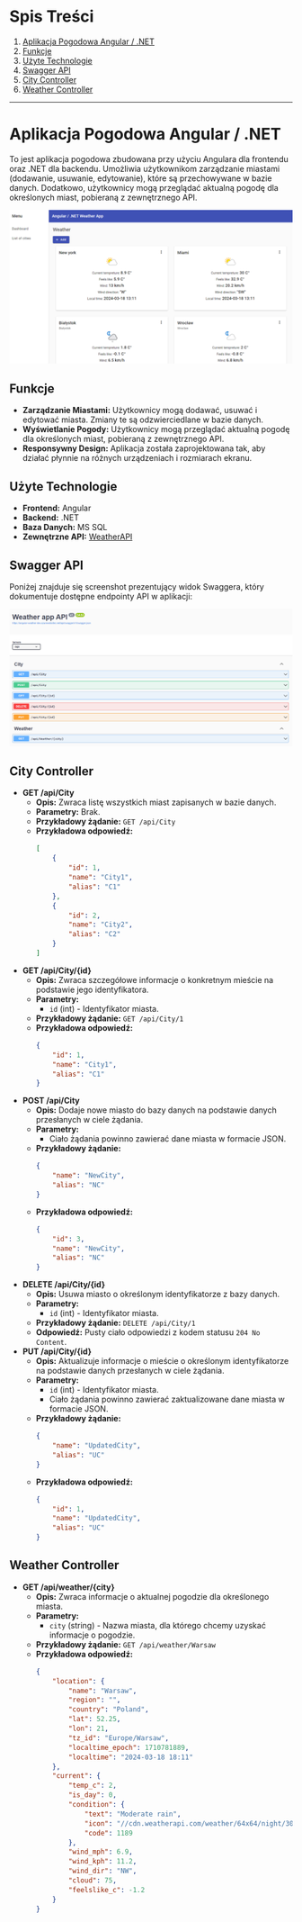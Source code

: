 # Spis Treści

1. [Aplikacja Pogodowa Angular / .NET](#aplikacja-pogodowa-angular--net)
2. [Funkcje](#funkcje)
3. [Użyte Technologie](#użyte-technologie)
4. [Swagger API](#swagger-api)
5. [City Controller](#city-controller)
6. [Weather Controller](#weather-controller)

---

# Aplikacja Pogodowa Angular / .NET

To jest aplikacja pogodowa zbudowana przy użyciu Angulara dla frontendu oraz .NET dla backendu. Umożliwia użytkownikom zarządzanie miastami (dodawanie, usuwanie, edytowanie), które są przechowywane w bazie danych. Dodatkowo, użytkownicy mogą przeglądać aktualną pogodę dla określonych miast, pobieraną z zewnętrznego API.

![Screenshot Swaggera](assets/app.png)

## Funkcje

- **Zarządzanie Miastami:** Użytkownicy mogą dodawać, usuwać i edytować miasta. Zmiany te są odzwierciedlane w bazie danych.
- **Wyświetlanie Pogody:** Użytkownicy mogą przeglądać aktualną pogodę dla określonych miast, pobieraną z zewnętrznego API.
- **Responsywny Design:** Aplikacja została zaprojektowana tak, aby działać płynnie na różnych urządzeniach i rozmiarach ekranu.

## Użyte Technologie

- **Frontend:** Angular
- **Backend:** .NET
- **Baza Danych:** MS SQL
- **Zewnętrzne API:** [WeatherAPI](https://www.weatherapi.com/)

## Swagger API

Poniżej znajduje się screenshot prezentujący widok Swaggera, który dokumentuje dostępne endpointy API w aplikacji:

![Screenshot Swaggera](assets/swagger.png)

## City Controller

- **GET /api/City**
  - **Opis:** Zwraca listę wszystkich miast zapisanych w bazie danych.
  - **Parametry:** Brak.
  - **Przykładowy żądanie:** `GET /api/City`
  - **Przykładowa odpowiedź:**
    ```json
    [
        {
            "id": 1,
            "name": "City1",
            "alias": "C1"
        },
        {
            "id": 2,
            "name": "City2",
            "alias": "C2"
        }
    ]
    ```
- **GET /api/City/{id}**
  - **Opis:** Zwraca szczegółowe informacje o konkretnym mieście na podstawie jego identyfikatora.
  - **Parametry:**
    - `id` (int) - Identyfikator miasta.
  - **Przykładowy żądanie:** `GET /api/City/1`
  - **Przykładowa odpowiedź:**
    ```json
    {
        "id": 1,
        "name": "City1",
        "alias": "C1"
    }
    ```
- **POST /api/City**
  - **Opis:** Dodaje nowe miasto do bazy danych na podstawie danych przesłanych w ciele żądania.
  - **Parametry:**
    - Ciało żądania powinno zawierać dane miasta w formacie JSON.
  - **Przykładowy żądanie:**
    ```json
    {
        "name": "NewCity",
        "alias": "NC"
    }
    ```
  - **Przykładowa odpowiedź:**
    ```json
    {
        "id": 3,
        "name": "NewCity",
        "alias": "NC"
    }
    ```
- **DELETE /api/City/{id}**
  - **Opis:** Usuwa miasto o określonym identyfikatorze z bazy danych.
  - **Parametry:**
    - `id` (int) - Identyfikator miasta.
  - **Przykładowy żądanie:** `DELETE /api/City/1`
  - **Odpowiedź:** Pusty ciało odpowiedzi z kodem statusu `204 No Content`.
- **PUT /api/City/{id}**
  - **Opis:** Aktualizuje informacje o mieście o określonym identyfikatorze na podstawie danych przesłanych w ciele żądania.
  - **Parametry:**
    - `id` (int) - Identyfikator miasta.
    - Ciało żądania powinno zawierać zaktualizowane dane miasta w formacie JSON.
  - **Przykładowy żądanie:**
    ```json
    {
        "name": "UpdatedCity",
        "alias": "UC"
    }
    ```
  - **Przykładowa odpowiedź:**
    ```json
    {
        "id": 1,
        "name": "UpdatedCity",
        "alias": "UC"
    }
    ```

## Weather Controller

- **GET /api/weather/{city}**
  - **Opis:** Zwraca informacje o aktualnej pogodzie dla określonego miasta.
  - **Parametry:**
    - `city` (string) - Nazwa miasta, dla którego chcemy uzyskać informacje o pogodzie.
  - **Przykładowy żądanie:** `GET /api/weather/Warsaw`
  - **Przykładowa odpowiedź:**
    ```json
    {
        "location": {
            "name": "Warsaw",
            "region": "",
            "country": "Poland",
            "lat": 52.25,
            "lon": 21,
            "tz_id": "Europe/Warsaw",
            "localtime_epoch": 1710781889,
            "localtime": "2024-03-18 18:11"
        },
        "current": {
            "temp_c": 2,
            "is_day": 0,
            "condition": {
                "text": "Moderate rain",
                "icon": "//cdn.weatherapi.com/weather/64x64/night/302.png",
                "code": 1189
            },
            "wind_mph": 6.9,
            "wind_kph": 11.2,
            "wind_dir": "NW",
            "cloud": 75,
            "feelslike_c": -1.2
        }
    }
    ```
